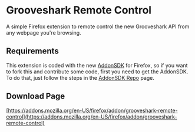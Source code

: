 # Grooveshark Remote Control
A simple Firefox extension to remote control the new Grooveshark API from any
webpage you're browsing.

## Requirements

This extension is coded with the new [AddonSDK](https://jetpack.mozillalabs.com/) for Firefox, so if you want to
fork this and contribute some code, first you need to get the AddonSDK. To do
that, just follow the steps in the [AddonSDK Repo](https://github.com/mozilla/addon-sdk/) page.

## Download Page

[https://addons.mozilla.org/en-US/firefox/addon/grooveshark-remote-control](https://addons.mozilla.org/en-US/firefox/addon/grooveshark-remote-control)

